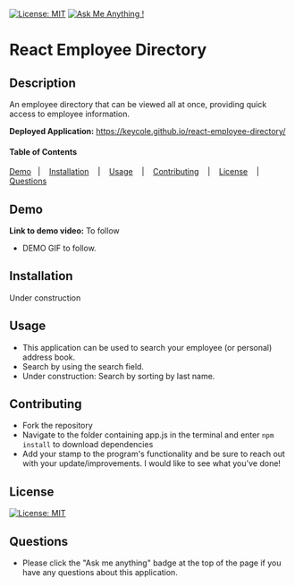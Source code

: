 [![License: MIT](https://img.shields.io/badge/License-MIT-yellow.svg)](https://opensource.org/licenses/MIT)
[![Ask Me Anything !](https://img.shields.io/badge/Ask%20me-anything-1abc9c.svg)](mailto:nicole.graiff@gmail.com)

# React Employee Directory 

## Description
An employee directory that can be viewed all at once, providing quick access to employee information.

**Deployed Application:** https://keycole.github.io/react-employee-directory/

#### Table of Contents

[Demo](#demo) &nbsp;&nbsp;| &nbsp;&nbsp; [Installation](#installation) &nbsp;&nbsp; | &nbsp;&nbsp; [Usage](#usage) &nbsp;&nbsp; | &nbsp;&nbsp; [Contributing](#contributing) &nbsp;&nbsp; | &nbsp;&nbsp; [License](#license) &nbsp;&nbsp; |  &nbsp;&nbsp; [Questions](#questions)

## Demo

**Link to demo video:** To follow

- DEMO GIF to follow.

## Installation
Under construction

## Usage

- This application can be used to search your employee (or personal) address book.
- Search by using the search field.
- Under construction: Search by sorting by last name.

## Contributing

- Fork the repository
- Navigate to the folder containing app.js in the terminal and enter ```npm install``` to download dependencies
- Add your stamp to the program's functionality and be sure to reach out with your update/improvements. I would like to see what you've done! 

## License

[![License: MIT](https://img.shields.io/badge/License-MIT-yellow.svg)](https://opensource.org/licenses/MIT)

## Questions

- Please click the "Ask me anything" badge at the top of the page if you have any questions about this application.